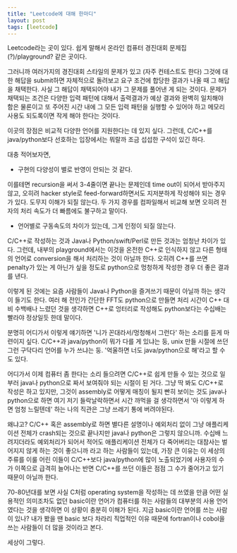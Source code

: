 ```yaml
---
title: "Leetcode에 대해 한마디"
layout: post
tags: [leetcode]
---
```


Leetcode라는 곳이 있다. 쉽게 말해서 온라인 컴퓨터 경진대회 문제집(?)/playground? 같은 곳이다. 

그러니까 여러가지의 경진대회 스타일의 문제가 있고 (자주 컨테스트도 한다) 그것에 대한 해답을 submit하면 자체적으로 돌려보고 요구 조건에 합당한 결과가 나올 때 그 해답을 채택한다. 사실 그 해답이 채택되어야 내가 그 문제를 풀어낸 게 되는 것이다. 문제가 채택되는 조건은 다양한 입력 패턴에 대해서 출력결과가 예상 결과와 완벽히 일치해야 함은 물론이고 또 주어진 시간 내에 그 모든 입력 패턴을 실행할 수 있어야 하고 메모리 사용도 되도록이면 작게 해야 한다는 것이다. 

이곳의 장점은 비교적 다양한 언어를 지원한다는 데 있지 싶다. 그런데, C/C++를 java/python보다 선호하는 입장에서는 뭐랄까 조금 섭섭한 구석이 있긴 하다.

대충 적어보자면,

* 구현의 다양성이 별로 반영이 안되는 것 같다.

이를테면 recursion을 써서 3-4줄이면 끝나는 문제인데 time out이 되어서 받아주지 않고, 오히려 hacker style로 feed-forward하면서도 지저분하게 작성해야 되는 경우가 있다. 도무지 이해가 되질 않는다. 두 가지 경우를 컴파일해서 비교해 보면 오히려 전자의 처리 속도가 더 빠름에도 불구하고 말이다.

* 언어별로 구동속도의 차이가 있는데, 그게 인정이 되질 않는다.

C/C++로 작성하는 것과 Java나 Python/swift/Perl로 만든 것과는 엄청난 차이가 있다. 그런데, 내부의 playground에서는 이것을 온전한 C++로 인식하지 않고 다른 형태의 언어로 conversion을 해서 처리하는 것이 아닐까 한다. 오히려 C++를 쓰면 penalty가 있는 게 아닌가 싶을 정도로 python으로 멍청하게 작성한 경우 더 좋은 결과를 낸다.

이렇게 된 것에는 요즘 사람들이 Java나 Python을 즐겨쓰기 때문이 아닐까 하는 생각이 들기도 한다. 여러 해 전인가 간단한 FFT도 python으로 만들면 처리 시간이 C++ 대비 수백배나 느렸던 것을 생각하면 C++로 엉터리로 작성해도 python보다는 수십배는 빨라야 정상일듯 한데 말이다.

분명히 어디가서 이렇게 얘기하면 '니가 꼰대라서/멍청해서 그런다' 하는 소리를 듣게 마련이지 싶다. C/C++과 java/python이 뭐가 다를 게 있냐는 둥, unix 만들 시절에 쓰던 그런 구닥다리 언어를 누가 쓰냐는 둥. '억울하면 너도 java/python으로 해'라고 할 수도 있다. 

어디가서 이제 컴퓨터 좀 한다는 소리 들으려면 C/C++로 쉽게 만들 수 있는 것으로 일부러 java나 python으로 짜서 보여줘야 되는 시절이 된 거다. 그냥 딱 봐도 C/C++로 작성은 하고 있지만, 그것이 assembly로 어떻게 매칭이 될지 빤히 보이는 것도 java나 python으로 하면 여기 저기 들락날락하면서 시간 까먹을 걸 생각하면서 '아 이렇게 하면 엄청 느릴텐데' 하는 나의 직관은 그냥 쓰레기 통에 버려야된다.

왜냐고? C/C++ 혹은 assembly로 하면 별다른 설명이나 예외처리 없이 그냥 애플리케이션 전체가 crash되는 것으로 끝나지만 java나 python은 그렇지 않으니까. 수십배 느려지더라도 예외처리가 되어서 적어도 애플리케이션 전체가 다 죽어버리는 대참사는 벌어지지 않게 하는 것이 좋으니까 라고 하는 사람들이 있는데, 가장 큰 이유는 이 세상의 주류를 이룰 어린 이들이 C/C++보다 java/python에 많이 노출되었기에 사용자의 수가 이쪽으로 급격히 늘어나는 반면 C/C++를 쓰던 이들은 점점 그 수가 줄어가고 있기 때문이 아닐까 한다.

70-80년대를 보면 사실 C처럼 operating system을 작성하는 데 쓰였을 만큼 어떤 실용적인 의미조차도 없던 basic이란 언어가 컴퓨터를 하는 사람들의 대부분의 사용 언어였다는 것을 생각하면 이 상황이 충분히 이해가 된다. 지금 basic이란 언어를 쓰는 사람이 있나? 내가 봤을 땐 basic 보다 차라리 직업적인 이유 때문에 fortran이나 cobol을 쓰는 사람들이 더 많을 것이라고 본다. 

세상이 그렇다. 
